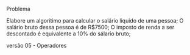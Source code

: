 Problema

Elabore um algoritimo para calcular o salário liquido de uma pessoa;
O salário bruto dessa pessoa é de R$7500;
O imposto de renda a ser descontado é equivalente a 10% do sálario bruto;

versão 05 - Operadores 
